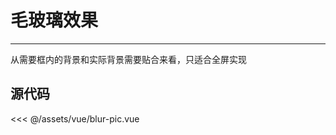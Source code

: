 # 毛玻璃效果

---

从需要框内的背景和实际背景需要贴合来看，只适合全屏实现

<blur-pic></blur-pic>

<script setup >
import BlurPic from '../../../assets/vue/blur-pic.vue'
</script>

## 源代码

<<< @/assets/vue/blur-pic.vue
